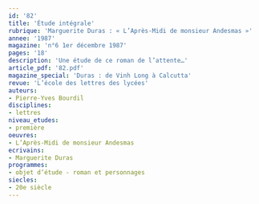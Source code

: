 ```yaml
---
id: '82'
title: 'Étude intégrale'
rubrique: 'Marguerite Duras : « L’Après-Midi de monsieur Andesmas »'
annee: '1987'
magazine: 'n°6 1er décembre 1987'
pages: '18'
description: 'Une étude de ce roman de l’attente…'
article_pdf: '82.pdf'
magazine_special: 'Duras : de Vinh Long à Calcutta'
revue: 'L’école des lettres des lycées'
auteurs:
- Pierre-Yves Bourdil
disciplines:
- lettres
niveau_etudes:
- première
oeuvres:
- L’Après-Midi de monsieur Andesmas
ecrivains:
- Marguerite Duras
programmes:
- objet d’étude - roman et personnages
siecles:
- 20e siècle
---
```

